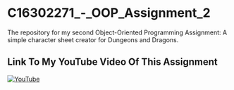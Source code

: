 # C16302271_-_OOP_Assignment_2
The repository for my second Object-Oriented Programming Assignment: A simple character sheet creator for Dungeons and Dragons.

## Link To My YouTube Video Of This Assignment
[![YouTube](https://img.youtube.com/vi/j-FWjQanRck/0.jpg)](https://www.youtube.com/watch?v=j-FWjQanRck)